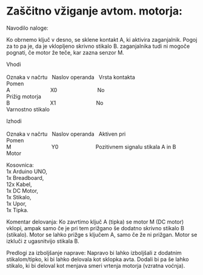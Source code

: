 # Zaščitno vžiganje avtom. motorja:
Navodilo naloge:

Ko obrnemo ključ v desno, se sklene kontakt A, ki aktivira zaganjalnik. Pogoj za to pa je, da je vklopljeno skrivno stikalo B. zaganjalnika tudi ni mogoče pognati, če motor že teče, kar zazna senzor M.	

Vhodi<br/>			
Oznaka v načrtu &nbsp; Naslov operanda &nbsp; Vrsta kontakta &nbsp; &nbsp; &nbsp; &nbsp; &nbsp; &nbsp; &nbsp; &nbsp; &nbsp; &nbsp; &nbsp; &nbsp; &nbsp; &nbsp; &nbsp; &nbsp; &nbsp; Pomen<br/>
A &nbsp; &nbsp; &nbsp; &nbsp; &nbsp; &nbsp; &nbsp; &nbsp; &nbsp; &nbsp; &nbsp; &nbsp; &nbsp; X0 &nbsp; &nbsp; &nbsp; &nbsp; &nbsp; &nbsp; &nbsp; &nbsp; &nbsp; &nbsp; &nbsp; &nbsp; &nbsp; No &nbsp; &nbsp; &nbsp; &nbsp; &nbsp; &nbsp; &nbsp; &nbsp; &nbsp; &nbsp; &nbsp; &nbsp; &nbsp; &nbsp; &nbsp; &nbsp; &nbsp; &nbsp; &nbsp; &nbsp; &nbsp; &nbsp; &nbsp; &nbsp; &nbsp; &nbsp; Prižig motorja <br/>
B &nbsp; &nbsp; &nbsp; &nbsp; &nbsp; &nbsp; &nbsp; &nbsp; &nbsp; &nbsp; &nbsp; &nbsp; &nbsp; X1 &nbsp; &nbsp; &nbsp; &nbsp; &nbsp; &nbsp; &nbsp; &nbsp; &nbsp; &nbsp; &nbsp; &nbsp; &nbsp; No &nbsp; &nbsp; &nbsp; &nbsp; &nbsp; &nbsp; &nbsp; &nbsp; &nbsp; &nbsp; &nbsp; &nbsp; &nbsp; &nbsp; &nbsp; &nbsp; &nbsp; &nbsp; &nbsp; &nbsp; &nbsp; &nbsp; &nbsp; &nbsp; &nbsp; &nbsp; Varnostno stikalo <br/>
			
Izhodi	<br/>		
Oznaka v načrtu &nbsp; Naslov operanda &nbsp; Aktiven pri &nbsp; &nbsp; &nbsp; &nbsp; &nbsp; &nbsp; &nbsp; &nbsp; &nbsp; &nbsp; &nbsp; &nbsp; &nbsp; &nbsp; &nbsp; &nbsp; &nbsp; &nbsp; &nbsp; &nbsp; Pomen<br/>
M &nbsp; &nbsp; &nbsp; &nbsp; &nbsp; &nbsp; &nbsp; &nbsp; &nbsp; &nbsp; &nbsp; &nbsp; &nbsp; Y0 &nbsp; &nbsp; &nbsp; &nbsp; &nbsp; &nbsp; &nbsp; &nbsp; &nbsp; &nbsp; &nbsp; &nbsp; Pozitivnem signalu stikala A in B &nbsp; &nbsp; &nbsp; Motor<br/>

Kosovnica: <br/>
1x Arduino UNO,<br/>
1x Breadboard,<br/>
12x Kabel,<br/>
1x DC Motor,<br/>
1x Stikalo,<br/>
1x Upor, <br/>
1x Tipka.<br/>


Komentar delovanja:
Ko zavrtimo ključ A (tipka) se motor M (DC motor) vklopi, ampak samo če je pri tem prižgano še dodatno skrivno stikalo B (stikalo).
Motor se lahko prižge s ključem A, samo če že ni prižgan. Motor se izkluči z ugasnitvijo stikala B. 

Predlogi za izboljšanje naprave:
Napravo bi lahko izboljšali z dodatnim stikalom/tipko, ki bi lahko delovala kot sklopka avta. Dodali bi pa še lahko stikalo, ki bi deloval kot menjava smeri vrtenja motorja (vzratna voćnja).
